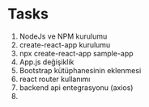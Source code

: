 # Tasks
1. NodeJs ve NPM kurulumu
2. create-react-app kurulumu
3. npx create-react-app sample-app
4. App.js değişiklik
5. Bootstrap kütüphanesinin eklenmesi
6. react router kullanımı
7. backend api entegrasyonu (axios)
8. 

